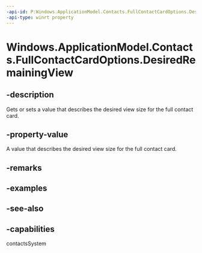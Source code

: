```yaml
---
-api-id: P:Windows.ApplicationModel.Contacts.FullContactCardOptions.DesiredRemainingView
-api-type: winrt property
---
```


<!-- Property syntax
public Windows.UI.ViewManagement.ViewSizePreference DesiredRemainingView { get;  set; }
-->

# Windows.ApplicationModel.Contacts.FullContactCardOptions.DesiredRemainingView

## -description
Gets or sets a value that describes the desired view size for the full contact card.

## -property-value
A value that describes the desired view size for the full contact card.

## -remarks

## -examples

## -see-also

## -capabilities
contactsSystem
